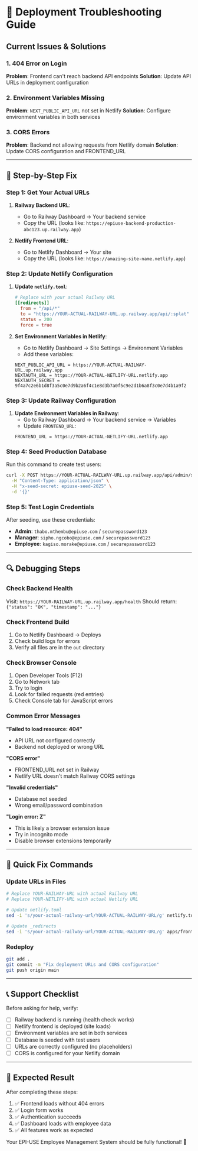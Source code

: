 # 🚨 Deployment Troubleshooting Guide

## Current Issues & Solutions

### 1. **404 Error on Login**
**Problem**: Frontend can't reach backend API endpoints
**Solution**: Update API URLs in deployment configuration

### 2. **Environment Variables Missing**
**Problem**: `NEXT_PUBLIC_API_URL` not set in Netlify
**Solution**: Configure environment variables in both services

### 3. **CORS Errors**
**Problem**: Backend not allowing requests from Netlify domain
**Solution**: Update CORS configuration and FRONTEND_URL

---

## 🔧 Step-by-Step Fix

### Step 1: Get Your Actual URLs

1. **Railway Backend URL**: 
   - Go to Railway Dashboard → Your backend service
   - Copy the URL (looks like: `https://epiuse-backend-production-abc123.up.railway.app`)

2. **Netlify Frontend URL**:
   - Go to Netlify Dashboard → Your site
   - Copy the URL (looks like: `https://amazing-site-name.netlify.app`)

### Step 2: Update Netlify Configuration

1. **Update `netlify.toml`**:
   ```toml
   # Replace with your actual Railway URL
   [[redirects]]
     from = "/api/*"
     to = "https://YOUR-ACTUAL-RAILWAY-URL.up.railway.app/api/:splat"
     status = 200
     force = true
   ```

2. **Set Environment Variables in Netlify**:
   - Go to Netlify Dashboard → Site Settings → Environment Variables
   - Add these variables:
   ```
   NEXT_PUBLIC_API_URL = https://YOUR-ACTUAL-RAILWAY-URL.up.railway.app
   NEXTAUTH_URL = https://YOUR-ACTUAL-NETLIFY-URL.netlify.app
   NEXTAUTH_SECRET = 9f4a7c2e6b1d8f3a5c0e7d9b2a6f4c1e8d3b7a0f5c9e2d1b6a8f3c0e7d4b1a9f2
   ```

### Step 3: Update Railway Configuration

1. **Update Environment Variables in Railway**:
   - Go to Railway Dashboard → Your backend service → Variables
   - Update `FRONTEND_URL`:
   ```
   FRONTEND_URL = https://YOUR-ACTUAL-NETLIFY-URL.netlify.app
   ```

### Step 4: Seed Production Database

Run this command to create test users:
```bash
curl -X POST https://YOUR-ACTUAL-RAILWAY-URL.up.railway.app/api/admin/seed-production \
  -H "Content-Type: application/json" \
  -H "x-seed-secret: epiuse-seed-2025" \
  -d '{}'
```

### Step 5: Test Login Credentials

After seeding, use these credentials:
- **Admin**: `thabo.mthembu@epiuse.com` / `securepassword123`
- **Manager**: `sipho.ngcobo@epiuse.com` / `securepassword123`
- **Employee**: `kagiso.morake@epiuse.com` / `securepassword123`

---

## 🔍 Debugging Steps

### Check Backend Health
Visit: `https://YOUR-RAILWAY-URL.up.railway.app/health`
Should return: `{"status": "OK", "timestamp": "..."}`

### Check Frontend Build
1. Go to Netlify Dashboard → Deploys
2. Check build logs for errors
3. Verify all files are in the `out` directory

### Check Browser Console
1. Open Developer Tools (F12)
2. Go to Network tab
3. Try to login
4. Look for failed requests (red entries)
5. Check Console tab for JavaScript errors

### Common Error Messages

**"Failed to load resource: 404"**
- API URL not configured correctly
- Backend not deployed or wrong URL

**"CORS error"**
- FRONTEND_URL not set in Railway
- Netlify URL doesn't match Railway CORS settings

**"Invalid credentials"**
- Database not seeded
- Wrong email/password combination

**"Login error: Z"**
- This is likely a browser extension issue
- Try in incognito mode
- Disable browser extensions temporarily

---

## 🚀 Quick Fix Commands

### Update URLs in Files
```bash
# Replace YOUR-RAILWAY-URL with actual Railway URL
# Replace YOUR-NETLIFY-URL with actual Netlify URL

# Update netlify.toml
sed -i 's/your-actual-railway-url/YOUR-ACTUAL-RAILWAY-URL/g' netlify.toml

# Update _redirects
sed -i 's/your-actual-railway-url/YOUR-ACTUAL-RAILWAY-URL/g' apps/frontend/public/_redirects
```

### Redeploy
```bash
git add .
git commit -m "Fix deployment URLs and CORS configuration"
git push origin main
```

---

## 📞 Support Checklist

Before asking for help, verify:
- [ ] Railway backend is running (health check works)
- [ ] Netlify frontend is deployed (site loads)
- [ ] Environment variables are set in both services
- [ ] Database is seeded with test users
- [ ] URLs are correctly configured (no placeholders)
- [ ] CORS is configured for your Netlify domain

---

## 🎯 Expected Result

After completing these steps:
1. ✅ Frontend loads without 404 errors
2. ✅ Login form works
3. ✅ Authentication succeeds
4. ✅ Dashboard loads with employee data
5. ✅ All features work as expected

Your EPI-USE Employee Management System should be fully functional! 🎉
